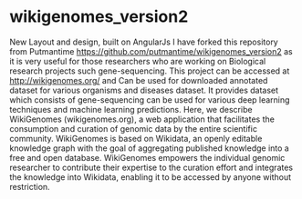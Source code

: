 # wikigenomes_version2
New Layout and design, built on AngularJs
I have forked this repository from Putmantime https://github.com/putmantime/wikigenomes_version2 as it is very useful for those researchers who are
working on Biological research projects such gene-sequencing. This project can be accessed at http://wikigenomes.org/ and Can be used for downloaded annotated dataset for various organisms and diseases dataset.
It provides dataset which consists of gene-sequencing can be used for various deep learning techniques and machine learning predictions.
Here, we describe WikiGenomes (wikigenomes.org), a web
application that facilitates the consumption and curation of genomic data by the entire
scientific community. WikiGenomes is based on Wikidata, an openly editable knowledge
graph with the goal of aggregating published knowledge into a free and open database.
WikiGenomes empowers the individual genomic researcher to contribute their expertise
to the curation effort and integrates the knowledge into Wikidata, enabling it to be accessed by anyone without restriction.
